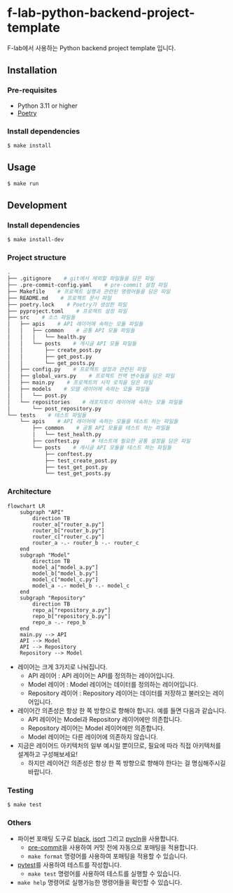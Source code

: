 # f-lab-python-backend-project-template

F-lab에서 사용하는 Python backend project template 입니다.

## Installation

### Pre-requisites

- Python 3.11 or higher
- [Poetry](https://python-poetry.org/docs/#installation)

### Install dependencies

```bash
$ make install
```

## Usage

```bash
$ make run
```

## Development

### Install dependencies

```bash
$ make install-dev
```

### Project structure

```bash
.
├── .gitignore    # git에서 제외할 파일들을 담은 파일
├── .pre-commit-config.yaml    # pre-commit 설정 파일
├── Makefile    # 프로젝트 실행과 관련된 명령어들을 담은 파일
├── README.md    # 프로젝트 문서 파일
├── poetry.lock    # Poetry가 생성한 파일
├── pyproject.toml    # 프로젝트 설정 파일
├── src    # 소스 파일들
│   ├── apis    # API 레이어에 속하는 모듈 파일들
│   │   ├── common    # 공통 API 모듈 파일들
│   │   │   └── health.py
│   │   └── posts    # 게시글 API 모듈 파일들
│   │       ├── create_post.py
│   │       ├── get_post.py
│   │       └── get_posts.py
│   ├── config.py    # 프로젝트 설정과 관련된 파일
│   ├── global_vars.py    # 프로젝트 전역 변수들을 담은 파일
│   ├── main.py    # 프로젝트의 시작 로직을 담은 파일
│   ├── models    # 모델 레이어에 속하는 모듈 파일들
│   │   └── post.py
│   └── repositories    # 레포지토리 레이어에 속하는 모듈 파일들
│       └── post_repository.py
└── tests    # 테스트 파일들
    └── apis    # API 레이어에 속하는 모듈을 테스트 하는 파일들
        ├── common    # 공통 API 모듈을 테스트 하는 파일들
        │   └── test_health.py
        ├── conftest.py    # 테스트에 필요한 공통 설정을 담은 파일
        └── posts    # 게시글 API 모듈을 테스트 하는 파일들
            ├── conftest.py
            ├── test_create_post.py
            ├── test_get_post.py
            └── test_get_posts.py
```

### Architecture

```mermaid
flowchart LR
    subgraph "API"
        direction TB
        router_a["router_a.py"]
        router_b["router_b.py"]
        router_c["router_c.py"]
        router_a -.- router_b -.- router_c
    end
    subgraph "Model"
        direction TB
        model_a["model_a.py"]
        model_b["model_b.py"]
        model_c["model_c.py"]
        model_a -.- model_b -.- model_c
    end
    subgraph "Repository"
        direction TB
        repo_a["repository_a.py"]
        repo_b["repository_b.py"]
        repo_a -.- repo_b
    end
    main.py --> API
    API --> Model
    API --> Repository
    Repository --> Model
```

- 레이어는 크게 3가지로 나눠집니다.
  - API 레이어 : API 레이어는 API를 정의하는 레이어입니다.
  - Model 레이어 : Model 레이어는 데이터를 정의하는 레이어입니다.
  - Repository 레이어 : Repository 레이어는 데이터를 저장하고 불러오는 레이어입니다.
- 레이어간 의존성은 항상 한 쪽 방향으로 향해야 합니다. 예를 들면 다음과 같습니다.
  - API 레이어는 Model과 Repository 레이어에만 의존합니다.
  - Repository 레이어는 Model 레이어에만 의존합니다.
  - Model 레이어는 다른 레이어에 의존하지 않습니다.
- 지금은 레이어드 아키텍처의 일부 예시일 뿐이므로, 필요에 따라 직접 아키텍처를 설계하고 구성해보세요!
  - 하지만 레이어간 의존성은 항상 한 쪽 방향으로 향해야 한다는 걸 명심해주시길 바랍니다.

### Testing

```bash
$ make test
```

### Others

- 파이썬 포매팅 도구로 [black](https://github.com/psf/black), [isort](https://github.com/PyCQA/isort) 그리고 [pycln](https://github.com/hadialqattan/pycln)을 사용합니다.
  - [pre-commit](https://pre-commit.com/)을 사용하여 커밋 전에 자동으로 포매팅을 적용합니다.
  - `make format` 명령어를 사용하여 포매팅을 적용할 수 있습니다.
- [pytest](https://docs.pytest.org/)를 사용하여 테스트를 작성합니다.
  - `make test` 명령어를 사용하여 테스트를 실행할 수 있습니다.
- `make help` 명령어로 실행가능한 명령어들을 확인할 수 있습니다.
